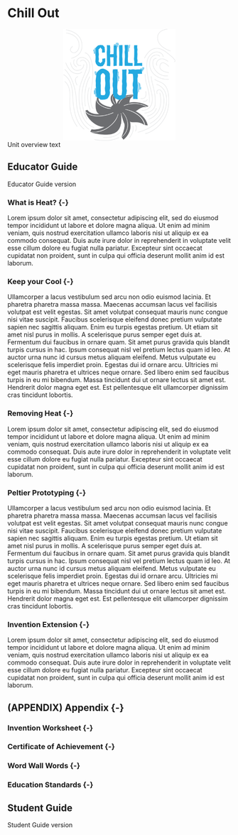 # Chill Out
<img src="img/chillOut.png" width="50%" style="display: block; margin: auto;" />
Unit overview text

## Educator Guide
Educator Guide version

### What is Heat? {-}
Lorem ipsum dolor sit amet, consectetur adipiscing elit, sed do eiusmod tempor incididunt ut labore et dolore magna aliqua. Ut enim ad minim veniam, quis nostrud exercitation ullamco laboris nisi ut aliquip ex ea commodo consequat. Duis aute irure dolor in reprehenderit in voluptate velit esse cillum dolore eu fugiat nulla pariatur. Excepteur sint occaecat cupidatat non proident, sunt in culpa qui officia deserunt mollit anim id est laborum.

### Keep your Cool {-}
Ullamcorper a lacus vestibulum sed arcu non odio euismod lacinia. Et pharetra pharetra massa massa. Maecenas accumsan lacus vel facilisis volutpat est velit egestas. Sit amet volutpat consequat mauris nunc congue nisi vitae suscipit. Faucibus scelerisque eleifend donec pretium vulputate sapien nec sagittis aliquam. Enim eu turpis egestas pretium. Ut etiam sit amet nisl purus in mollis. A scelerisque purus semper eget duis at. Fermentum dui faucibus in ornare quam. Sit amet purus gravida quis blandit turpis cursus in hac. Ipsum consequat nisl vel pretium lectus quam id leo. At auctor urna nunc id cursus metus aliquam eleifend. Metus vulputate eu scelerisque felis imperdiet proin. Egestas dui id ornare arcu. Ultricies mi eget mauris pharetra et ultrices neque ornare. Sed libero enim sed faucibus turpis in eu mi bibendum. Massa tincidunt dui ut ornare lectus sit amet est. Hendrerit dolor magna eget est. Est pellentesque elit ullamcorper dignissim cras tincidunt lobortis.

### Removing Heat {-}
Lorem ipsum dolor sit amet, consectetur adipiscing elit, sed do eiusmod tempor incididunt ut labore et dolore magna aliqua. Ut enim ad minim veniam, quis nostrud exercitation ullamco laboris nisi ut aliquip ex ea commodo consequat. Duis aute irure dolor in reprehenderit in voluptate velit esse cillum dolore eu fugiat nulla pariatur. Excepteur sint occaecat cupidatat non proident, sunt in culpa qui officia deserunt mollit anim id est laborum.

### Peltier Prototyping {-}
Ullamcorper a lacus vestibulum sed arcu non odio euismod lacinia. Et pharetra pharetra massa massa. Maecenas accumsan lacus vel facilisis volutpat est velit egestas. Sit amet volutpat consequat mauris nunc congue nisi vitae suscipit. Faucibus scelerisque eleifend donec pretium vulputate sapien nec sagittis aliquam. Enim eu turpis egestas pretium. Ut etiam sit amet nisl purus in mollis. A scelerisque purus semper eget duis at. Fermentum dui faucibus in ornare quam. Sit amet purus gravida quis blandit turpis cursus in hac. Ipsum consequat nisl vel pretium lectus quam id leo. At auctor urna nunc id cursus metus aliquam eleifend. Metus vulputate eu scelerisque felis imperdiet proin. Egestas dui id ornare arcu. Ultricies mi eget mauris pharetra et ultrices neque ornare. Sed libero enim sed faucibus turpis in eu mi bibendum. Massa tincidunt dui ut ornare lectus sit amet est. Hendrerit dolor magna eget est. Est pellentesque elit ullamcorper dignissim cras tincidunt lobortis.

### Invention Extension {-}
Lorem ipsum dolor sit amet, consectetur adipiscing elit, sed do eiusmod tempor incididunt ut labore et dolore magna aliqua. Ut enim ad minim veniam, quis nostrud exercitation ullamco laboris nisi ut aliquip ex ea commodo consequat. Duis aute irure dolor in reprehenderit in voluptate velit esse cillum dolore eu fugiat nulla pariatur. Excepteur sint occaecat cupidatat non proident, sunt in culpa qui officia deserunt mollit anim id est laborum.

## (APPENDIX) Appendix {-}

### Invention Worksheet {-}

### Certificate of Achievement {-}

### Word Wall Words {-}

### Education Standards {-}


## Student Guide
Student Guide version
